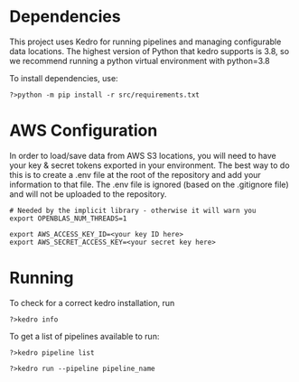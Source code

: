 # Dependencies

This project uses Kedro for running pipelines and managing configurable data locations. The highest version of Python that kedro supports is 3.8, so we recommend running a python virtual environment with python=3.8

To install dependencies, use:
```
?>python -m pip install -r src/requirements.txt
```

# AWS Configuration

In order to load/save data from AWS S3 locations, you will need to have your key & secret tokens exported in your environment. The best way to do this is to create a .env file at the root of the repository and add your information to that file. The .env file is ignored (based on the .gitignore file) and will not be uploaded to the repository.

```
# Needed by the implicit library - otherwise it will warn you
export OPENBLAS_NUM_THREADS=1

export AWS_ACCESS_KEY_ID=<your key ID here>
export AWS_SECRET_ACCESS_KEY=<your secret key here>
```

# Running

To check for a correct kedro installation, run

```
?>kedro info
```

To get a list of pipelines available to run:

```
?>kedro pipeline list
```

```
?>kedro run --pipeline pipeline_name
```